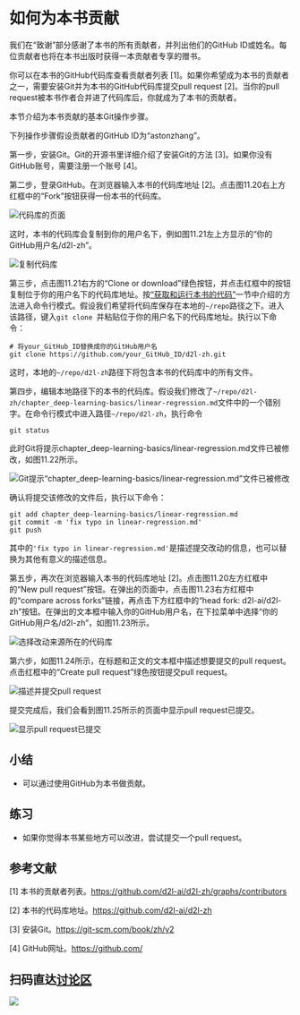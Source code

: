 # 如何为本书贡献

我们在“致谢”部分感谢了本书的所有贡献者，并列出他们的GitHub ID或姓名。每位贡献者也将在本书出版时获得一本贡献者专享的赠书。

你可以在本书的GitHub代码库查看贡献者列表 [1]。如果你希望成为本书的贡献者之一，需要安装Git并为本书的GitHub代码库提交pull request [2]。当你的pull request被本书作者合并进了代码库后，你就成为了本书的贡献者。

本节介绍为本书贡献的基本Git操作步骤。

下列操作步骤假设贡献者的GitHub ID为“astonzhang”。

第一步，安装Git。Git的开源书里详细介绍了安装Git的方法 [3]。如果你没有GitHub账号，需要注册一个账号 [4]。

第二步，登录GitHub。在浏览器输入本书的代码库地址 [2]。点击图11.20右上方红框中的“Fork”按钮获得一份本书的代码库。

![代码库的页面](../img/contrib01.png)


这时，本书的代码库会复制到你的用户名下，例如图11.21左上方显示的“你的GitHub用户名/d2l-zh”。

![复制代码库](../img/contrib02.png)

第三步，点击图11.21右方的“Clone or download”绿色按钮，并点击红框中的按钮复制位于你的用户名下的代码库地址。按[“获取和运行本书的代码”](../chapter_prerequisite/install.md)一节中介绍的方法进入命令行模式。假设我们希望将代码库保存在本地的`~/repo`路径之下。进入该路径，键入`git clone `并粘贴位于你的用户名下的代码库地址。执行以下命令：

```
# 将your_GitHub_ID替换成你的GitHub用户名
git clone https://github.com/your_GitHub_ID/d2l-zh.git
```

这时，本地的`~/repo/d2l-zh`路径下将包含本书的代码库中的所有文件。

第四步，编辑本地路径下的本书的代码库。假设我们修改了`~/repo/d2l-zh/chapter_deep-learning-basics/linear-regression.md`文件中的一个错别字。在命令行模式中进入路径`~/repo/d2l-zh`，执行命令

```
git status
```

此时Git将提示chapter_deep-learning-basics/linear-regression.md文件已被修改，如图11.22所示。

![Git提示“chapter_deep-learning-basics/linear-regression.md”文件已被修改](../img/contrib03.png)

确认将提交该修改的文件后，执行以下命令：

```
git add chapter_deep-learning-basics/linear-regression.md
git commit -m 'fix typo in linear-regression.md'
git push
```

其中的`'fix typo in linear-regression.md'`是描述提交改动的信息，也可以替换为其他有意义的描述信息。


第五步，再次在浏览器输入本书的代码库地址 [2]。点击图11.20左方红框中的“New pull request”按钮。在弹出的页面中，点击图11.23右方红框中的“compare across forks”链接，再点击下方红框中的“head fork: d2l-ai/d2l-zh”按钮。在弹出的文本框中输入你的GitHub用户名，在下拉菜单中选择“你的GitHub用户名/d2l-zh”，如图11.23所示。


![选择改动来源所在的代码库](../img/contrib04.png)


第六步，如图11.24所示，在标题和正文的文本框中描述想要提交的pull request。点击红框中的“Create pull request”绿色按钮提交pull request。

![描述并提交pull request](../img/contrib05.png)


提交完成后，我们会看到图11.25所示的页面中显示pull request已提交。

![显示pull request已提交](../img/contrib06.png)


## 小结

* 可以通过使用GitHub为本书做贡献。


## 练习

* 如果你觉得本书某些地方可以改进，尝试提交一个pull request。





## 参考文献

[1] 本书的贡献者列表。https://github.com/d2l-ai/d2l-zh/graphs/contributors

[2] 本书的代码库地址。https://github.com/d2l-ai/d2l-zh

[3] 安装Git。https://git-scm.com/book/zh/v2

[4] GitHub网址。https://github.com/

## 扫码直达[讨论区](https://discuss.gluon.ai/t/topic/7570)

![](../img/qr_how-to-contribute.svg)
